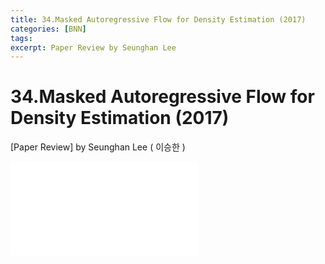 ```yaml
---
title: 34.Masked Autoregressive Flow for Density Estimation (2017)
categories: [BNN]
tags: 
excerpt: Paper Review by Seunghan Lee
---
```


34.Masked Autoregressive Flow for Density Estimation (2017)
===========================================================

[Paper Review] by Seunghan Lee ( 이승한 )

<embed src="/assets/pdf/BNN/review/[review]34.Masked Autoregressive Flow for Density Estimation (2017).pdf#toolbar=0&navpanes=0&scrollbar=0" type="application/pdf" />